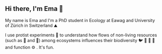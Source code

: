 ## Hi there, I'm Ema 👋

My name is Ema and I'm a PhD student in Ecology at Eawag and University of Zürich in Switzerland ⛰️ 

I use protist experiments 🔬 to understand how flows of non-living resources (such as 🍂 and 💩) among ecosystems influences their biodiversity 🐦 🐪 🐺 🦏 and function ⚙️ . It's fun.

<!--
**Emanuele-Giacomuzzo/Emanuele-Giacomuzzo** is a ✨ _special_ ✨ repository because its `README.md` (this file) appears on your GitHub profile.

Here are some ideas to get you started:

- 🔭 I’m currently working on ...
- 🌱 I’m currently learning ...
- 👯 I’m looking to collaborate on ...
- 🤔 I’m looking for help with ...
- 💬 Ask me about ...
- 📫 How to reach me: ...
- 😄 Pronouns: ...
- ⚡ Fun fact: ...
-->

